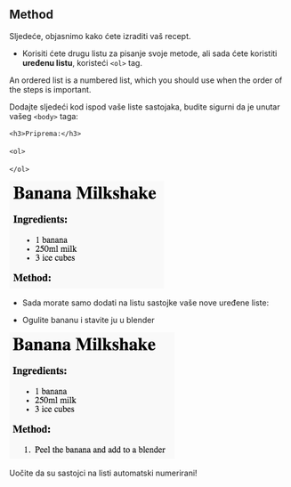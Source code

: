 ## Method

Sljedeće, objasnimo kako ćete izraditi vaš recept.

+ Korisiti ćete drugu listu za pisanje svoje metode, ali sada ćete koristiti **uređenu listu**, koristeći `<ol>` tag.

An ordered list is a numbered list, which you should use when the order of the steps is important.

Dodajte sljedeći kod ispod vaše liste sastojaka, budite sigurni da je unutar vašeg `<body>` taga:

    <h3>Priprema:</h3>
    
    <ol>
    
    </ol>
    

![screenshot](images/recipe-method.png)

+ Sada morate samo dodati na listu sastojke vaše nove uređene liste:

    <li>Ogulite bananu i stavite ju u blender</li>
    

![screenshot](images/recipe-ol.png)

Uočite da su sastojci na listi automatski numerirani!